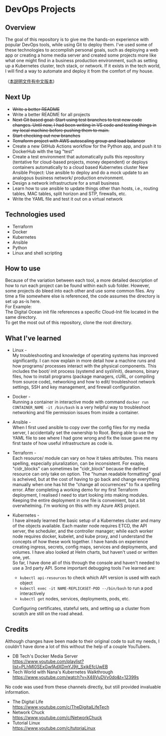# DevOps Projects

## Overview
 The goal of this repository is to give me the hands-on experience with popular DevOps tools, while using Git to deploy them. I've used some of these technologies to accomplish personal goals, such as deploying a web app or creating a home media server and created some projects more like what one might find in a business production environment, such as setting up a Kubernetes cluster, tech stack, or network. If it exists in the tech world, I will find a way to automate and deploy it from the comfort of my house. 

（[本説明文件有中文版本](https://github.com/Tanchwa/DevOps-Projects/blob/main/README.zh-hant.md))
 
 ## Next Up
 * ~~Write a better README~~
 * Write a better README for all projects  
 * ~~Next Git based goal: Start using test branches to test new code changes. Until now, I had been writing in VS code and testing things in my local machine before pushing them to main.~~
 * ~~Start checking out new branches~~
 * ~~Terraform project with AWS autoscaling group and load balancer~~
 * Create a new GitHub Actions workflow for the Python app, and push it to DockerHub with the tag "test"
 * Create a test environment that automatically pulls this repository (tentative for cloud-based projects, money dependent) or deploys containers automatically to a cloud based Kubernetes cluster
 New Ansible Project: Use ansible to deploy and do a mock update to an analogous business network/ production environment.
 * Design a network infrastructure for a small business
 * Learn how to use ansible to update things other than hosts, i.e., routing tables, MAC tables, split horizon and STP, firewalls, etc.
 * Write the YAML file and test it out on a virtual network
 
## Technologies used
 * Terraform  
 * Docker  
 * Kubernetes  
 * Ansible  
 * Python  
 * Linux and shell scripting

## How to use
 Because of the variation between each tool, a more detailed description of how to run each project can be found within each sub folder. However, some projects do bleed into each other and use some common files. Any time a file somewhere else is referenced, the code assumes the directory is set up as-is here.  
 For Example:  
 The Digital Ocean init file references a specific Cloud-Init file located in the same directory.  
To get the most out of this repository, clone the root directory.

## What I've learned 
 * Linux -  
   My troubleshooting and knowledge of operating systems has improved significantly. I can now explain in more detail how a machine runs and how programs/ processes interact with the physical components. This includes the boot/ init process (systemd and sysVinit), deamons, binary files, how to install programs (package managers, cURL, or compiling from source code), networking and how to edit/ troubleshoot network settings, SSH and key management, and firewall configuration. 
 * Docker -  
   Running a container in interactive mode with command `docker run CONTAINER_NAME -it /bin/bash` is a very helpful way to troubleshoot networking and file permission issues from inside a container.  
 * Ansible -  
   When I first used ansible to copy over the config files for my media server, I accidentally set the ownership to Root. Being able to use the YAML file to see where I had gone wrong and fix the issue gave me my first taste of how useful infrastructure as code is.  
 * Terraform -  
  Each resource/ module can vary on how it takes attributes. This means spelling, especially pluralization, can be inconsistent. For exaple, "cidr_blocks" can sometimes be "cidr_block" because the defined resource can only take on option. The "human readable formatting" goal is acheived, but at the cost of having to go back and change everything manually when one has hit the "change all occurrences" to fix a spelling error. 
  After completing a working demo for my first Terraform deployment, I realised I need to start looking into making modules. Keeping the entire deployment in one file is conveinient, but a bit overwhelming. I'm working on this with my Azure AKS project. 
 * Kubernetes -  
   I have already learned the basic setup of a Kubernetes cluster and many of the objects available. Each master node requires ETCD, the API server, the scheduler, and the controller manager; while each worker node requires docker, kubelet, and kube proxy, and I understand the concepts of how these work together. I have hands on experience creating ingress, secrets, config maps, services and deployments, and volumes. I have also looked at Helm charts, but haven't used or written one, yet.  
   So far, I have done all of this through the console and haven't needed to use a 3rd party API. Some important debugging tools I've learned are:  
   * `kubectl api-resources` to check which API version is used with each object
   * `kubectl exec -it NAME-REPLICASET-POD --/bin/bash` to run a pod interactively
   * `kubectl get` nodes, services, deployments, pods, etc.  

   Configuring certificates, stateful sets, and setting up a cluster from scratch are still on the road ahead.  
## Credits
 Although changes have been made to their original code to suit my needs, I couldn't have done a lot of this without the help of a couple YouTubers.  
   * DB Tech's Docker Media Server  
   https://www.youtube.com/playlist?list=PLhMI0SExGwfAdXDmYJ9jt_SxjkEfcUwEB  
   * Tech World with Nana's Kubernetes Walkthrough  
   https://www.youtube.com/watch?v=X48VuDVv0do&t=12399s  
   
 No code was used from these channels directly, but still provided invaluable information.   
  * The Digital Life  
  https://www.youtube.com/c/TheDigitalLifeTech  
  * Network Chuck  
  https://www.youtube.com/c/NetworkChuck  
  * Tutorial Linux  
  https://www.youtube.com/c/tutoriaLinux  
